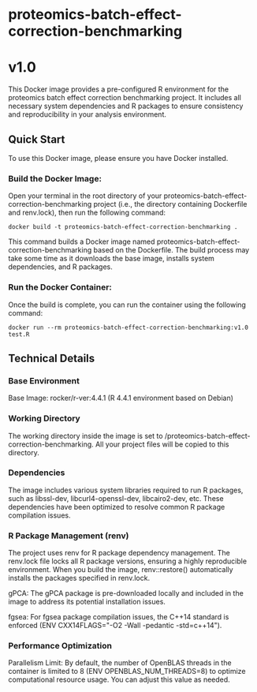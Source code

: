 # proteomics-batch-effect-correction-benchmarking
# v1.0
This Docker image provides a pre-configured R environment for the proteomics batch effect correction benchmarking project. It includes all necessary system dependencies and R packages to ensure consistency and reproducibility in your analysis environment.

## Quick Start
To use this Docker image, please ensure you have Docker installed.

### Build the Docker Image:
Open your terminal in the root directory of your proteomics-batch-effect-correction-benchmarking project (i.e., the directory containing Dockerfile and renv.lock), then run the following command:

`docker build -t proteomics-batch-effect-correction-benchmarking .`

This command builds a Docker image named proteomics-batch-effect-correction-benchmarking based on the Dockerfile. The build process may take some time as it downloads the base image, installs system dependencies, and R packages.

### Run the Docker Container:
Once the build is complete, you can run the container using the following command:

`docker run --rm proteomics-batch-effect-correction-benchmarking:v1.0 test.R`


## Technical Details

### Base Environment
Base Image: rocker/r-ver:4.4.1 (R 4.4.1 environment based on Debian)

### Working Directory
The working directory inside the image is set to /proteomics-batch-effect-correction-benchmarking. All your project files will be copied to this directory.

### Dependencies
The image includes various system libraries required to run R packages, such as libssl-dev, libcurl4-openssl-dev, libcairo2-dev, etc. These dependencies have been optimized to resolve common R package compilation issues.

### R Package Management (renv)
The project uses renv for R package dependency management. The renv.lock file locks all R package versions, ensuring a highly reproducible environment. When you build the image, renv::restore() automatically installs the packages specified in renv.lock.

gPCA: The gPCA package is pre-downloaded locally and included in the image to address its potential installation issues.

fgsea: For fgsea package compilation issues, the C++14 standard is enforced (ENV CXX14FLAGS="-O2 -Wall -pedantic -std=c++14").

### Performance Optimization
Parallelism Limit: By default, the number of OpenBLAS threads in the container is limited to 8 (ENV OPENBLAS_NUM_THREADS=8) to optimize computational resource usage. You can adjust this value as needed.